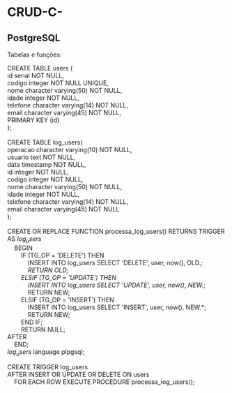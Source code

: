 # CRUD-C-

## PostgreSQL
Tabelas e funções:

CREATE TABLE users ( <br>
    id serial NOT NULL,<br>
    codigo integer NOT NULL UNIQUE,<br>
    nome character varying(50) NOT NULL,<br>
    idade integer NOT NULL,<br>
    telefone character varying(14) NOT NULL,<br>
    email character varying(45) NOT NULL,<br>
    PRIMARY KEY (id)<br>
);<br>
<br>
CREATE TABLE log_users(<br>
    operacao character varying(10) NOT NULL,<br>
    usuario text NOT NULL,<br>
    data timestamp NOT NULL,<br>
    id integer NOT NULL,<br>
    codigo integer NOT NULL,<br>
    nome character varying(50) NOT NULL,<br>
    idade integer NOT NULL,<br>
    telefone character varying(14) NOT NULL,<br>
    email character varying(45) NOT NULL<br>
);<br>
<br>
CREATE OR REPLACE FUNCTION processa_log_users() RETURNS TRIGGER AS $log_users$<br>
    BEGIN<br>
        IF (TG_OP = 'DELETE') THEN<br>
            INSERT INTO log_users SELECT 'DELETE', user, now(), OLD.*;<br>
            RETURN OLD;<br>
        ELSIF (TG_OP = 'UPDATE') THEN<br>
            INSERT INTO log_users SELECT 'UPDATE', user, now(), NEW.*;<br>
            RETURN NEW;<br>
        ELSIF (TG_OP = 'INSERT') THEN<br>
            INSERT INTO log_users SELECT 'INSERT', user, now(), NEW.*;<br>
            RETURN NEW;<br>
        END IF;<br>
            RETURN NULL; <br>
        AFTER<br>
    END;<br>
$log_users$ language plpgsql;<br>

CREATE TRIGGER log_users<br>
AFTER INSERT OR UPDATE OR DELETE ON users<br>
    FOR EACH ROW EXECUTE PROCEDURE processa_log_users();<br>
